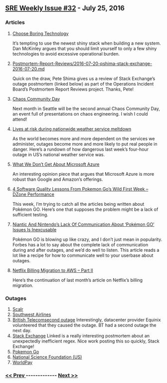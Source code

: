 ## [SRE Weekly Issue #32](https://sreweekly.com/sre-weekly-issue-32/) - July 25, 2016
### Articles

1. [Choose Boring Technology](http://mcfunley.com/choose-boring-technology)

    It’s tempting to use the newest shiny stack when building a new system.  Dan McKinley argues that you should limit yourself to only a few shiny technologies to avoid excessive operational burden.

1. [Postmortem-Report-Reviews/2016-07-20-pshima-stack-exchange-2016-07-20.md](https://github.com/Operations-Incident-Board/Postmortem-Report-Reviews/blob/master/2016-07-20-pshima-stack-exchange-2016-07-20.md)

    Quick on the draw, Pete Shima gives us a review of Stack Exchange’s outage postmortem (linked below) as part of the Operations Incident Board’s Postmortem Report Reviews project.  Thanks, Pete!
1. [Chaos Community Day](http://chaos.community/)

    Next month in Seattle will be the second annual Chaos Community Day, an event full of presentations on chaos engineering.  I wish I could attend!
1. [Lives at risk during nationwide weather service meltdown](http://www.mypalmbeachpost.com/news/weather/lives-at-stake-during-nationwide-weather-service-s/nr3zw/)

    As the world becomes more and more dependent on the services we administer, outages become more and more likely to put real people in danger.  Here’s a rundown of how dangerous last week’s four-hour outage in US’s national weather service was.
1. [What We Don’t Get About Microsoft Azure](http://www.itbusinessedge.com/blogs/unfiltered-opinion/what-we-dont-get-about-microsoft-azure.html)

    An interesting opinion piece that argues that Microsoft Azure is more robust than Google and Amazon’s offerings.
1. [4 Software Quality Lessons From Pokemon Go’s Wild First Week – DZone Performance](https://dzone.com/articles/4-software-quality-lessons-from-pokemon-gos-wild-f)

    This week, I’m trying to catch all the articles being written about Pokémon GO.  Here’s one that supposes the problem might be a lack of sufficient testing.
1. [Niantic And Nintendo’s Lack Of Communication About ‘Pokémon GO’ Issues Is Inexcusable](http://www.forbes.com/sites/insertcoin/2016/07/21/niantic-and-nintendos-lack-of-communication-about-pokemon-go-issues-is-inexcusable/#791c57b52e83)

    Pokémon GO is blowing up like crazy, and I don’t just mean in popularity.  Forbes has a lot to say about the complete lack of communication during and after outages, and we’d do well to listen.  This article reads a lot like a recipe for how to communicate well to your userbase about outages. 
1. [Netflix Billing Migration to AWS – Part II](http://techblog.netflix.com/2016/07/netflix-billing-migration-to-aws-part-ii.html)

    Here’s the continuation of last month’s article on Netflix’s billing migration.
### Outages

1. [Scalr](http://www.theregister.co.uk/2016/07/19/scalr_aws_hosting_hit_with_outage/)
1. [Southwest Airlines](http://www.philly.com/philly/blogs/in-transit/Southwest-Airline-service-disrupted-by-system-outage-.html)
1. [British Telecomsecond outage](http://www.techeye.net/business/equinix-puts-hand-up-for-huge-bt-outage)
    Interestingly, datacenter provider Equinix volunteered that they caused the outage.  BT had a second outage the next day.
1. [Stack Exchange](http://stackstatus.net/post/147710624694/outage-postmortem-july-20-2016)
    Linked is a really interesting postmortem about an unexpectedly inefficient regex.  Nice work posting this so quickly, Stack Exchange!
1. [Pokemon Go](http://www.i4u.com/2016/07/113625/pokemon-go-servers-down-launch-japan-underway)
1. [National Science Foundation (US)](http://www.federaltimes.com/story/government/it/data-center/2016/07/22/nsf-servers-offline/87435584/)
1. [WorldPay](http://www.pymnts.com/news/payment-methods/2016/worldpay-payments-outage/)

### [ << Prev ](sreweekly-31.md) ------------- [ Next >> ](sreweekly-33.md)